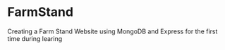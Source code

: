 # FarmStand

Creating a Farm Stand Website using MongoDB and Express for the first time during learing
